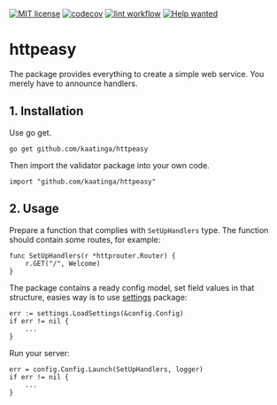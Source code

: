 [![MIT license](https://img.shields.io/badge/License-MIT-blue.svg)](https://github.com/kaatinga/httpeasy/blob/main/LICENSE)
[![codecov](https://codecov.io/gh/kaatinga/httpeasy/branch/main/graph/badge.svg)](https://codecov.io/gh/kaatinga/httpeasy)
[![lint workflow](https://github.com/kaatinga/httpeasy/actions/workflows/golangci-lint.yml/badge.svg)](https://github.com/kaatinga/httpeasy/actions?query=workflow%3Alinter)
[![Help wanted](https://img.shields.io/badge/Help%20wanted-True-yellow.svg)](https://github.com/kaatinga/httpeasy/issues?q=is%3Aopen+is%3Aissue+label%3A%22help+wanted%22)

# httpeasy
The package provides everything to create a simple web service. You merely have to announce handlers.

## 1. Installation

Use go get.

	go get github.com/kaatinga/httpeasy

Then import the validator package into your own code.

	import "github.com/kaatinga/httpeasy"

## 2. Usage

Prepare a function that complies with `SetUpHandlers` type. The function should contain some routes, for example:

    func SetUpHandlers(r *httprouter.Router) {
	    r.GET("/", Welcome)
    }

The package contains a ready config model, set field values in that structure, easies way is to use [settings](https://github.com/kaatinga/settings) package:

    err := settings.LoadSettings(&config.Config)
    if err != nil {
        ...
    }

Run your server:

    err = config.Config.Launch(SetUpHandlers, logger)
    if err != nil {
        ...
    }